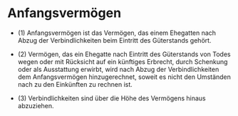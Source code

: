 # Anfangsvermögen

- (1) Anfangsvermögen ist das Vermögen, das einem Ehegatten nach Abzug der Verbindlichkeiten beim Eintritt des Güterstands gehört.

- (2) Vermögen, das ein Ehegatte nach Eintritt des Güterstands von Todes wegen oder mit Rücksicht auf ein künftiges Erbrecht, durch Schenkung oder als Ausstattung erwirbt, wird nach Abzug der Verbindlichkeiten dem Anfangsvermögen hinzugerechnet, soweit es nicht den Umständen nach zu den Einkünften zu rechnen ist.

- (3) Verbindlichkeiten sind über die Höhe des Vermögens hinaus abzuziehen.


